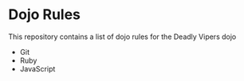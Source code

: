Dojo Rules
==========

This repository contains a list of dojo rules for the Deadly Vipers dojo

* Git
* Ruby
* JavaScript

